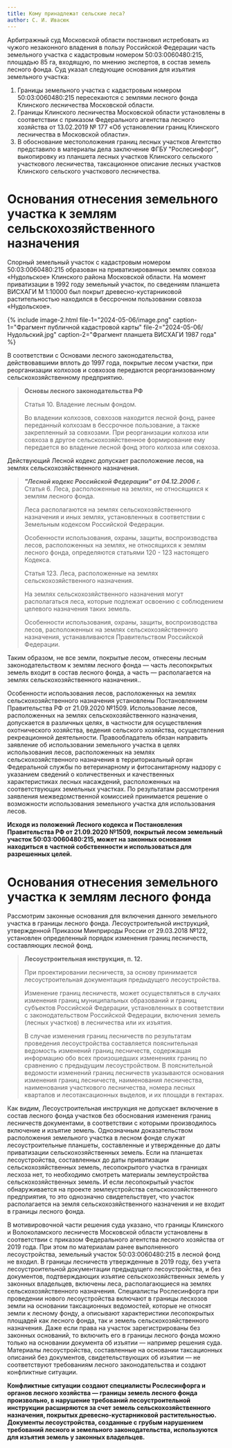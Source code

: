 ```yaml
---
title: Кому принадлежат сельские леса?
author: С. И. Ивасюк
---
```


Арбитражный суд Московской области постановил истребовать из чужого незаконного владения в пользу Российской Федерации часть земельного участка с кадастровым номером 50:03:0060480:215, площадью 85 га, входящую, по мнению экспертов, в состав земель лесного фонда. Суд указал следующие основания для изъятия земельного участка:

1. Границы земельного участка с кадастровым номером 50:03:0060480:215 пересекаются с землями лесного фонда Клинского лесничества Московской области.
2. Границы Клинского лесничества Московской области установлены в соответствии с
   приказом Федерального агентства лесного хозяйства от 13.02.2019 № 177 «Об
   установлении границ Клинского лесничества в Московской области».
3. В обоснование местоположения границ лесных участков Агентство представило в
   материалы дела заключение ФГБУ "Рослесинфорг", выкопировку из планшета лесных
   участков Клинского сельского участкового лесничества, таксационное описание
   лесных участков Клинского сельского участкового лесничества.

# Основания отнесения земельного участка к землям сельскохозяйственного назначения

Спорный земельный участок с кадастровым номером 50:03:0060480:215 образован на приватизированных землях совхоза «Нудольское» Клинского района Московской области. На момент приватизации в 1992 году земельный участок, по сведениям планшета ВИСХАГИ М 1:10000 был покрыт древесно-кустарниковой растительностью находился в бессрочном пользовании совхоза «Нудольское». 

{% include image-2.html 
file-1="2024-05-06/image.png" caption-1="Фрагмент публичной кадастровой карты" 
file-2="2024-05-06/Нудольский.jpg" caption-2="Фрагмент планшета ВИСХАГИ 1987 года" %}

В соответствии с Основами лесного законодательства, действовавшими вплоть до 1997 года, покрытые лесом участки, при реорганизации колхозов и совхозов передаются реорганизованному сельскохозяйственному предприятию.

> **Основы лесного законодательства РФ**
>
> Статья 10. Владение лесным фондом. 
>
> Во владении колхозов, совхозов находится лесной фонд, ранее переданный колхозам в бессрочное пользование, а также закрепленный за совхозами. При реорганизации колхоза или совхоза в другое сельскохозяйственное формирование ему передается во владение лесной фонд этого колхоза или совхоза.

Действующий Лесной кодекс допускает расположение лесов, на землях сельскохозяйственного назначения.

> ***"Лесной кодекс Российской Федерации" от 04.12.2006 г.***   
> Статья 6. Леса, расположенные на землях, не относящихся к землям лесного фонда.
>
> Леса располагаются на землях сельскохозяйственного назначения и иных землях, установленных в соответствии с Земельным кодексом Российской Федерации.
>
> Особенности использования, охраны, защиты, воспроизводства лесов, расположенных на землях, не относящихся к землям лесного фонда, определяются статьями 120 - 123 настоящего Кодекса.
>
> Статья 123. Леса, расположенные на землях сельскохозяйственного назначения.
>
> На землях сельскохозяйственного назначения могут располагаться леса, которые подлежат освоению с соблюдением целевого назначения таких земель.
>
> Особенности использования, охраны, защиты, воспроизводства лесов, расположенных на землях сельскохозяйственного назначения, устанавливаются Правительством Российской Федерации.

Таким образом, не все земли, покрытые лесом, отнесены лесным законодательством к землям лесного фонда — часть лесопокрытых земель входит в состав лесного фонда, а часть — располагается на землях сельскохозяйственного назначения..

Особенности использования лесов, расположенных на землях сельскохозяйственного назначения установлены Постановлением Правительства РФ от 21.09.2020 №1509. Использование лесов, расположенных на землях сельскохозяйственного назначения, допускается в различных целях, в частности для осуществления охотнического хозяйства, ведения сельского хозяйства, осуществления рекреационной деятельности. Правообладатель обязан направить заявление об использовании земельного участка в целях использования лесов, расположенных на землях сельскохозяйственного назначения в территориальный орган Федеральной службы по ветеринарному и фитосанитарному надзору с указанием сведений о количественных и качественных характеристиках лесных насаждений, расположенных на соответствующих земельных участках. По результатам рассмотрения заявления межведомственной комиссией принимается решение о возможности использования земельного участка для использования лесов.

**Исходя из положений Лесного кодекса и Постановления Правительства РФ от 21.09.2020 №1509, покрытый лесом земельный участок 50:03:0060480:215, может на законных основания находиться в частной собственности и использоваться для разрешенных целей.** 

# Основания отнесения земельного участка к землям лесного фонда

Рассмотрим законные основания для включения данного земельного участка в границы лесного фонда. Лесоустроительной инструкций, утвержденной Приказом Минприроды России от 29.03.2018 №122, установлен определенный порядок изменения границ лесничеств, составляющих лесной фонд.

> **Лесоустроительная инструкция, п. 12.** 
>
> При проектировании лесничеств, за основу принимается лесоустроительная документация предыдущего лесоустройства.
>
> Изменение границ лесничеств, может осуществляться в случаях изменения границ муниципальных образований и границ субъектов Российской Федерации, установленных в соответствии с законодательством Российской Федерации, включения земель (лесных участков) в лесничества или их изъятия.
>
> В случае изменения границ лесничеств по результатам проведения лесоустройства составляется пояснительная ведомость изменений границ лесничеств, содержащая информацию обо всех произошедших изменениях границ по сравнению с предыдущим лесоустройством. В пояснительной ведомости изменений границ лесничеств указываются основания изменения границ лесничеств, наименования лесничества, наименования участкового лесничества, номера лесных кварталов и лесотаксационных выделов, и их площади в гектарах.

Как видим, Лесоустроительная инструкция не допускает включение в состав лесного фонда участков без обоснования изменения границ лесничеств документами, в соответствии с которыми производилось включение и изъятие земель. Однозначным доказательством расположения земельного участка в лесном фонде служат лесоустроительные планшеты, составленные и утвержденные до даты приватизации сельскохозяйственных земель. Если на планшетах лесоустройства, составленных до даты приватизации сельскохозяйственных земель, лесопокрытого участка в границах лесхоза нет, то необходимо смотреть материалы землеустройства сельскохозяйственных земель. И если лесопокрытый участок обнаруживается на проекте землеустройства сельскохозяйственного предприятия, то это однозначно свидетельствует, что участок располагается на земля сельскохозяйственного назначения и не входит в границы лесного фонда.

В мотивировочной части решения суда указано, что границы Клинского и Волоколамского лесничеств Московской области установлены в соответствии с приказом Федерального агентства лесного хозяйства от 2019 года. При этом по материалам ранее выполненного лесоустройства, земельный участок 50:03:0060480:215 в лесной фонд не входил. В границы лесничеств утвержденные в 2019 году, без учета лесоустроительной документации предыдущего лесоустройства, и без документов, подтверждающих изъятие сельскохозяйственных земель у законных владельцев, включены леса, располагающиеся на землях сельскохозяйственного назначения. Специалисты Рослесинфорга при проведении нового лесоустройства включают в границы лесхозов земли на основании таксационных ведомостей, которые не относят земли к лесному фонду, а описывают характеристики лесопокрытых площадей как лесного фонда, так и земель сельскохозяйственного назначения. Даже если права на участок зарегистрированы без законных оснований, то включить его в границы лесного фонда можно только на основании документа об изъятии — например решения суда. Материалы лесоустройства, составленные на основании таксационных описаний без документов, свидетельствующих об изъятии — не соответствуют требованиям лесного законодательства и создают конфликтные ситуации. 

**Конфликтные ситуации создают специалисты Рослесинфорга и органов лесного хозяйства — границы земель лесного фонда произвольно, в нарушение требований лесоустроительной инструкции расширяются за счет земель сельскохозяйственного назначения, покрытых древесно-кустарниковой растительностью. Документы лесоустройства, созданные с грубым нарушением требований лесного и земельного законодательства, используются для изъятия земель у законных владельцев.**

